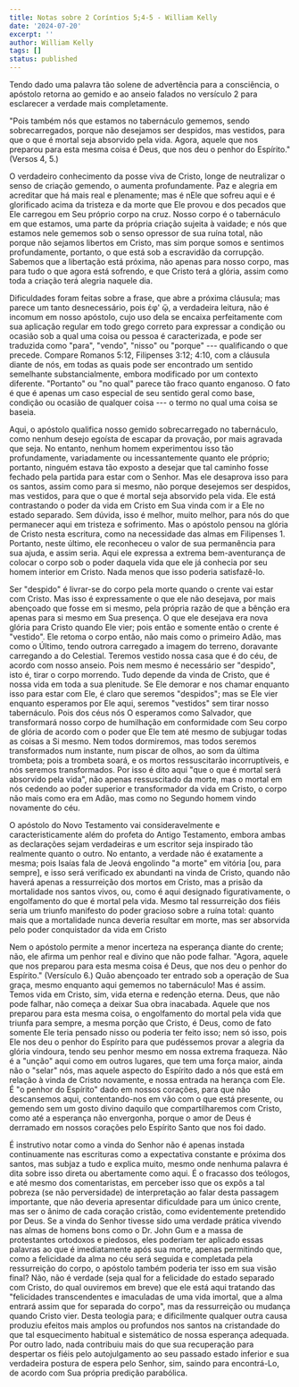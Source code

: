 ```yaml
---
title: Notas sobre 2 Coríntios 5;4-5 - William Kelly
date: '2024-07-20'
excerpt: ''
author: William Kelly
tags: []
status: published
---
```

Tendo dado uma palavra tão solene de advertência para a consciência, o
apóstolo retorna ao gemido e ao anseio falados no versículo 2 para
esclarecer a verdade mais completamente.

\"Pois também nós que estamos no tabernáculo gememos, sendo
sobrecarregados, porque não desejamos ser despidos, mas vestidos, para
que o que é mortal seja absorvido pela vida. Agora, aquele que nos
preparou para esta mesma coisa é Deus, que nos deu o penhor do
Espírito.\" (Versos 4, 5.)

O verdadeiro conhecimento da posse viva de Cristo, longe de neutralizar
o senso de criação gemendo, o aumenta profundamente. Paz e alegria em
acreditar que há mais real e plenamente; mas é nEle que sofreu aqui e é
glorificado acima da tristeza e da morte que Ele provou e dos pecados
que Ele carregou em Seu próprio corpo na cruz. Nosso corpo é o
tabernáculo em que estamos, uma parte da própria criação sujeita à
vaidade; e nós que estamos nele gememos sob o senso opressor de sua
ruína total, não porque não sejamos libertos em Cristo, mas sim porque
somos e sentimos profundamente, portanto, o que está sob a escravidão da
corrupção. Sabemos que a libertação está próxima, não apenas para nosso
corpo, mas para tudo o que agora está sofrendo, e que Cristo terá a
glória, assim como toda a criação terá alegria naquele dia.

Dificuldades foram feitas sobre a frase, que abre a próxima cláusula;
mas parece um tanto desnecessário, pois ἐφ' ᾥ, a verdadeira leitura, não
é incomum em nosso apóstolo, cujo uso dela se encaixa perfeitamente com
sua aplicação regular em todo grego correto para expressar a condição ou
ocasião sob a qual uma coisa ou pessoa é caracterizada, e pode ser
traduzida como \"para\", \"vendo\", \"nisso\" ou \"porque\" ---
qualificando o que precede. Compare Romanos 5:12, Filipenses 3:12; 4:10,
com a cláusula diante de nós, em todas as quais pode ser encontrado um
sentido semelhante substancialmente, embora modificado por um contexto
diferente. \"Portanto\" ou \"no qual\" parece tão fraco quanto enganoso.
O fato é que é apenas um caso especial de seu sentido geral como base,
condição ou ocasião de qualquer coisa --- o termo no qual uma coisa se
baseia.

Aqui, o apóstolo qualifica nosso gemido sobrecarregado no tabernáculo,
como nenhum desejo egoísta de escapar da provação, por mais agravada que
seja. No entanto, nenhum homem experimentou isso tão profundamente,
variadamente ou incessantemente quanto ele próprio; portanto, ninguém
estava tão exposto a desejar que tal caminho fosse fechado pela partida
para estar com o Senhor. Mas ele desaprova isso para os santos, assim
como para si mesmo, não porque desejemos ser despidos, mas vestidos,
para que o que é mortal seja absorvido pela vida. Ele está contrastando
o poder da vida em Cristo em Sua vinda com ir a Ele no estado separado.
Sem dúvida, isso é melhor, muito melhor, para nós do que permanecer aqui
em tristeza e sofrimento. Mas o apóstolo pensou na glória de Cristo
nesta escritura, como na necessidade das almas em Filipenses 1.
Portanto, neste último, ele reconheceu o valor de sua permanência para
sua ajuda, e assim seria. Aqui ele expressa a extrema bem-aventurança de
colocar o corpo sob o poder daquela vida que ele já conhecia por seu
homem interior em Cristo. Nada menos que isso poderia satisfazê-lo.

Ser \"despido\" é livrar-se do corpo pela morte quando o crente vai
estar com Cristo. Mas isso é expressamente o que ele não desejava, por
mais abençoado que fosse em si mesmo, pela própria razão de que a bênção
era apenas para si mesmo em Sua presença. O que ele desejava era nova
glória para Cristo quando Ele vier; pois então e somente então o crente
é \"vestido\". Ele retoma o corpo então, não mais como o primeiro Adão,
mas como o Último, tendo outrora carregado a imagem do terreno,
doravante carregando a do Celestial. Teremos vestido nossa casa que é do
céu, de acordo com nosso anseio. Pois nem mesmo é necessário ser
\"despido\", isto é, tirar o corpo morrendo. Tudo depende da vinda de
Cristo, que é nossa vida em toda a sua plenitude. Se Ele demorar e nos
chamar enquanto isso para estar com Ele, é claro que seremos
\"despidos\"; mas se Ele vier enquanto esperamos por Ele aqui, seremos
\"vestidos\" sem tirar nosso tabernáculo. Pois dos céus nós O esperamos
como Salvador, que transformará nosso corpo de humilhação em
conformidade com Seu corpo de glória de acordo com o poder que Ele tem
até mesmo de subjugar todas as coisas a Si mesmo. Nem todos dormiremos,
mas todos seremos transformados num instante, num piscar de olhos, ao
som da última trombeta; pois a trombeta soará, e os mortos ressuscitarão
incorruptíveis, e nós seremos transformados. Por isso é dito aqui \"que
o que é mortal será absorvido pela vida\", não apenas ressuscitado da
morte, mas o mortal em nós cedendo ao poder superior e transformador da
vida em Cristo, o corpo não mais como era em Adão, mas como no Segundo
homem vindo novamente do céu.

O apóstolo do Novo Testamento vai consideravelmente e
caracteristicamente além do profeta do Antigo Testamento, embora ambas
as declarações sejam verdadeiras e um escritor seja inspirado tão
realmente quanto o outro. No entanto, a verdade não é exatamente a
mesma; pois Isaías fala de Jeová engolindo \"a morte\" em vitória \[ou,
para sempre\], e isso será verificado ex abundanti na vinda de Cristo,
quando não haverá apenas a ressurreição dos mortos em Cristo, mas a
prisão da mortalidade nos santos vivos, ou, como é aqui designado
figurativamente, o engolfamento do que é mortal pela vida. Mesmo tal
ressurreição dos fiéis seria um triunfo manifesto do poder gracioso
sobre a ruína total: quanto mais que a mortalidade nunca deveria
resultar em morte, mas ser absorvida pelo poder conquistador da vida em
Cristo

Nem o apóstolo permite a menor incerteza na esperança diante do crente;
não, ele afirma um penhor real e divino que não pode falhar. \"Agora,
aquele que nos preparou para esta mesma coisa é Deus, que nos deu o
penhor do Espírito.\" (Versículo 6.) Quão abençoado ter entrado sob a
operação de Sua graça, mesmo enquanto aqui gememos no tabernáculo! Mas é
assim. Temos vida em Cristo, sim, vida eterna e redenção eterna. Deus,
que não pode falhar, não começa a deixar Sua obra inacabada. Aquele que
nos preparou para esta mesma coisa, o engolfamento do mortal pela vida
que triunfa para sempre, a mesma porção que Cristo, é Deus, como de fato
somente Ele teria pensado nisso ou poderia ter feito isso; nem só isso,
pois Ele nos deu o penhor do Espírito para que pudéssemos provar a
alegria da glória vindoura, tendo seu penhor mesmo em nossa extrema
fraqueza. Não é a \"unção\" aqui como em outros lugares, que tem uma
força maior, ainda não o \"selar\" nós, mas aquele aspecto do Espírito
dado a nós que está em relação à vinda de Cristo novamente, e nossa
entrada na herança com Ele. É \"o penhor do Espírito\" dado em nossos
corações, para que não descansemos aqui, contentando-nos em vão com o
que está presente, ou gemendo sem um gosto divino daquilo que
compartilharemos com Cristo, como até a esperança não envergonha, porque
o amor de Deus é derramado em nossos corações pelo Espírito Santo que
nos foi dado.

É instrutivo notar como a vinda do Senhor não é apenas instada
continuamente nas escrituras como a expectativa constante e próxima dos
santos, mas subjaz a tudo e explica muito, mesmo onde nenhuma palavra é
dita sobre isso direta ou abertamente como aqui. É o fracasso dos
teólogos, e até mesmo dos comentaristas, em perceber isso que os expôs a
tal pobreza (se não perversidade) de interpretação ao falar desta
passagem importante, que não deveria apresentar dificuldade para um
único crente, mas ser o ânimo de cada coração cristão, como
evidentemente pretendido por Deus. Se a vinda do Senhor tivesse sido uma
verdade prática vivendo nas almas de homens bons como o Dr. John Gum e a
massa de protestantes ortodoxos e piedosos, eles poderiam ter aplicado
essas palavras ao que é imediatamente após sua morte, apenas permitindo
que, como a felicidade da alma no céu será seguida e completada pela
ressurreição do corpo, o apóstolo também poderia ter isso em sua visão
final? Não, não é verdade (seja qual for a felicidade do estado separado
com Cristo, do qual ouviremos em breve) que ele está aqui tratando das
\"felicidades transcendentes e imaculadas de uma vida imortal, que a
alma entrará assim que for separada do corpo\", mas da ressurreição ou
mudança quando Cristo vier. Desta teologia para; e dificilmente qualquer
outra causa produziu efeitos mais amplos ou profundos nos santos na
cristandade do que tal esquecimento habitual e sistemático de nossa
esperança adequada. Por outro lado, nada contribuiu mais do que sua
recuperação para despertar os fiéis pelo autojulgamento ao seu passado
estado inferior e sua verdadeira postura de espera pelo Senhor, sim,
saindo para encontrá-Lo, de acordo com Sua própria predição parabólica.
